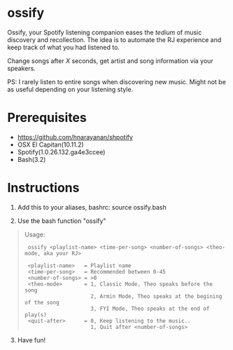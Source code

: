 # ossify

Ossify, your Spotify listening companion eases the *tedium* of music discovery and recollection.
The idea is to automate the RJ experience and keep track of what you had listened to.

Change songs after *X* seconds, get artist and song information via your speakers.

PS: I rarely listen to entire songs when discovering new music.
Might not be as useful depending on your listening style.

# Prerequisites
- https://github.com/hnarayanan/shpotify
- OSX El Capitan(10.11.2)
- Spotify(1.0.26.132.ga4e3ccee)
- Bash(3.2)

# Instructions
1. Add this to your aliases, bashrc:
source ossify.bash

2. Use the bash function "ossify"
>
>  Usage:
>
>      ossify <playlist-name> <time-per-song> <number-of-songs> <theo-mode, aka your RJ>
>
>      <playlist-name>   = Playlist name
>      <time-per-song>   = Recommended between 0-45
>      <number-of-songs> = >0
>      <theo-mode>       = 1, Classic Mode, Theo speaks before the song
>                          2, Armin Mode, Theo speaks at the begining of the song
>                          3, FYI Mode, Theo speaks at the end of play(s)
>      <quit-after>      = 0, Keep listening to the music..
>                          1, Quit after <number-of-songs>
>
3. Have fun!
